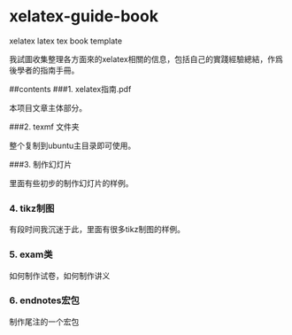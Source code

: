 xelatex-guide-book
==================

xelatex  latex tex book template




我試圖收集整理各方面來的xelatex相關的信息，包括自己的實踐經驗總結，作爲後學者的指南手冊。


##contents
###1. xelatex指南.pdf

本项目文章主体部分。

###2. texmf 文件夹 

整个复制到ubuntu主目录即可使用。

###3. 制作幻灯片

里面有些初步的制作幻灯片的样例。

### 4. tikz制图

有段时间我沉迷于此，里面有很多tikz制图的样例。

### 5. exam类

如何制作试卷，如何制作讲义

### 6. endnotes宏包

制作尾注的一个宏包



